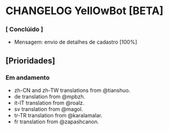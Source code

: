 # CHANGELOG YellOwBot [BETA]

### [ Conclúido ]
- Mensagem: envio de detalhes de cadastro [100%]


## [Prioridades]
### Em andamento
- zh-CN and zh-TW translations from @tianshuo.
- de translation from @mpbzh.
- it-IT translation from @roalz.
- sv translation from @magol.
- tr-TR translation from @karalamalar.
- fr translation from @zapashcanon.
